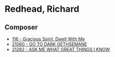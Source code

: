 # Redhead, Richard

## Composer

- [116 - Gracious Spirit, Dwell With Me](/hymns/116.md)
- [21060 - GO TO DARK GETHSEMANE](/hymns/21060.md)
- [21282 - ASK ME WHAT GREAT THINGS I KNOW](/hymns/21282.md)

